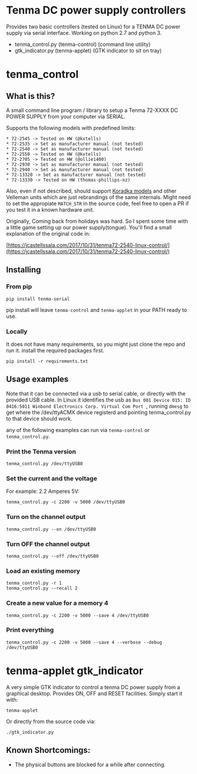 # Tenma DC power supply controllers

Provides two basic controllers (tested on Linux) for a TENMA DC power supply via serial interface. Working on python 2.7 and python 3.

 * tenma_control.py (tenma-control) (command line utility)
 * gtk_indicator.py (tenma-applet) (GTK indicator to sit on tray)

# tenma_control

## What is this?

A small command line program / library to setup a Tenma 72-XXXX DC POWER SUPPLY from your computer via SERIAL. 

Supports the following models with predefined limits:

    * 72-2545 -> Tested on HW (@kxtells)
    * 72-2535 -> Set as manufacturer manual (not tested)
    * 72-2540 -> Set as manufacturer manual (not tested)
    * 72-2550 -> Tested on HW (@kxtells)
    * 72-2705 -> Tested on HW (@ollie1400)
    * 72-2930 -> Set as manufacturer manual (not tested)
    * 72-2940 -> Set as manufacturer manual (not tested)
    * 72-13320 -> Set as manufacturer manual (not tested)
    * 72-13330 -> Tested on HW (thomas-phillips-nz)

Also, even if not described, should support [Koradka
models](https://sigrok.org/wiki/Korad_KAxxxxP_series) and other Velleman units
which are just rebrandings of the same internals. Might need to set the
appropiate `MATCH_STR` in the source code, feel free to open a PR if you test
it in a known hardware unit.

Originally, Coming back from holidays was hard. So I spent some time with a
little game setting up our power supply(tongue). You'll find a small
explanation of the original code in:

[https://jcastellssala.com/2017/10/31/tenma72-2540-linux-control/](https://jcastellssala.com/2017/10/31/tenma72-2540-linux-control/)

## Installing

### From pip

    pip install tenma-serial

pip install will leave `tenma-control` and `tenma-applet` in your PATH ready to use.

### Locally

It does not have many requirements, so you might just clone the repo and run it. install the required packages first.

	pip install -r requirements.txt


## Usage examples

Note that it can be connected via a usb to serial cable, or directly with the
provided USB cable. In Linux it identifies the usb as `Bus 001 Device 015: ID
0416:5011 Winbond Electronics Corp. Virtual Com Port `, running `dmesg` to get
where the /dev/ttyACMX device registerd and pointing tenma_control.py to that
device should work.

any of the following examples can run via `tenma-control` or `tenma_control.py`.

### Print the Tenma version

	tenma_control.py /dev/ttyUSB0

### Set the current and the voltage

For example: 2.2 Amperes 5V:

	tenma_control.py -c 2200 -v 5000 /dev/ttyUSB0

### Turn on the channel output

	tenma_control.py --on /dev/ttyUSB0

### Turn OFF the channel output

	tenma_control.py --off /dev/ttyUSB0

### Load an existing memory

	tenma_control.py -r 1
	tenma_control.py --recall 2

### Create a new value for a memory 4

	tenma_control.py -c 2200 -v 5000 --save 4 /dev/ttyUSB0

### Print everything

	tenma_control.py -c 2200 -v 5000 --save 4 --verbose --debug /dev/ttyUSB0

# tenma-applet gtk_indicator

A very simple GTK indicator to control a tenma DC power supply from a graphical desktop. Provides ON, OFF and RESET facilities. Simply start it with:

    tenma-applet

Or directly from the source code via:

	./gtk_indicator.py

## Known Shortcomings:
 * The physical buttons are blocked for a while after connecting.
